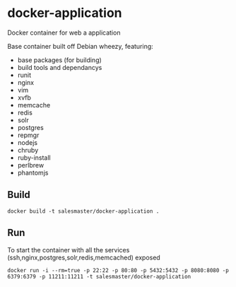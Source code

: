 docker-application
==================

Docker container for web a application

Base container built off Debian wheezy, featuring:

* base packages (for building)
 * build tools and dependancys
 * runit
 * nginx
 * vim
 * xvfb
* memcache
* redis
* solr
* postgres
 * repmgr
* nodejs
* chruby
* ruby-install
* perlbrew
* phantomjs

Build
-----

    docker build -t salesmaster/docker-application .

Run
---

To start the container with all the services (ssh,nginx,postgres,solr,redis,memcached) exposed

    docker run -i --rm=true -p 22:22 -p 80:80 -p 5432:5432 -p 8080:8080 -p 6379:6379 -p 11211:11211 -t salesmaster/docker-application
